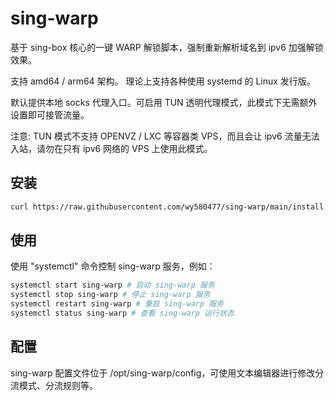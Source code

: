 # sing-warp

基于 sing-box 核心的一键 WARP 解锁脚本，强制重新解析域名到 ipv6 加强解锁效果。

支持 amd64 / arm64 架构。 理论上支持各种使用 systemd 的 Linux 发行版。

默认提供本地 socks 代理入口。可启用 TUN 透明代理模式，此模式下无需额外设置即可接管流量。

注意: TUN 模式不支持 OPENVZ / LXC 等容器类 VPS，而且会让 ipv6 流量无法入站，请勿在只有 ipv6 网络的 VPS 上使用此模式。

## 安装

```bash
curl https://raw.githubusercontent.com/wy580477/sing-warp/main/install.sh | sudo bash 
```

## 使用

使用 "systemctl" 命令控制 sing-warp 服务，例如：

```bash
systemctl start sing-warp # 启动 sing-warp 服务
systemctl stop sing-warp # 停止 sing-warp 服务
systemctl restart sing-warp # 重启 sing-warp 服务
systemctl status sing-warp # 查看 sing-warp 运行状态
```

## 配置

sing-warp 配置文件位于 /opt/sing-warp/config，可使用文本编辑器进行修改分流模式、分流规则等。



